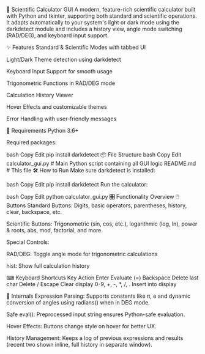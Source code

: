 🧮 Scientific Calculator GUI
A modern, feature-rich scientific calculator built with Python and tkinter, supporting both standard and scientific operations. It adapts automatically to your system's light or dark mode using the darkdetect module and includes a history view, angle mode switching (RAD/DEG), and keyboard input support.

✨ Features
Standard & Scientific Modes with tabbed UI

Light/Dark Theme detection using darkdetect

Keyboard Input Support for smooth usage

Trigonometric Functions in RAD/DEG mode

Calculation History Viewer

Hover Effects and customizable themes

Error Handling with user-friendly messages

🧩 Requirements
Python 3.6+

Required packages:

bash
Copy
Edit
pip install darkdetect
📦 File Structure
bash
Copy
Edit
calculator_gui.py     # Main Python script containing all GUI logic
README.md             # This file
🛠 How to Run
Make sure darkdetect is installed:

bash
Copy
Edit
pip install darkdetect
Run the calculator:

bash
Copy
Edit
python calculator_gui.py
🎛 Functionality Overview
🖱 Buttons
Standard Buttons: Digits, basic operators, parentheses, history, clear, backspace, etc.

Scientific Buttons: Trigonometric (sin, cos, etc.), logarithmic (log, ln), power & roots, abs, mod, factorial, and more.

Special Controls:

RAD/DEG: Toggle angle mode for trigonometric calculations

hist: Show full calculation history

⌨ Keyboard Shortcuts
Key	Action
Enter	Evaluate (=)
Backspace	Delete last char
Delete / Escape	Clear display
0-9, +, -, *, /, .	Insert into display

🧠 Internals
Expression Parsing: Supports constants like π, e and dynamic conversion of angles using radians() when in DEG mode.

Safe eval(): Preprocessed input string ensures Python-safe evaluation.

Hover Effects: Buttons change style on hover for better UX.

History Management: Keeps a log of previous expressions and results (recent two shown inline, full history in separate window).
